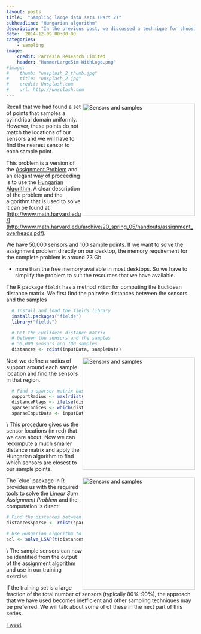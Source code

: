 ```yaml
---
layout: posts
title:  "Sampling large data sets (Part 2)"
subheadline: "Hungarian algorithm"
description: "In the previous post, we discussed a technique for choosing a Latin Hybercube sample within a cylindrical domain. We now need to match the sample to sensors arranged in a cylindrical array. One way of approaching this problem is to use the Hungarian algorithm. " 
date:  2014-12-09 00:00:00
categories:
    - sampling
image:
    credit: Parresia Research Limited
    header: "HummerLargeSim-WithLogo.png"
#image:
#    thumb: "unsplash_2_thumb.jpg"
#    title: "unsplash_2.jpg"
#    credit: Unsplash.com
#    url: http://unsplash.com
---
```

<img style="float:right;width:300px" alt="Sensors and samples" src="{{site.baseurl}}/assets/blogimg/SensorsAndSamples.png"/>  
Recall that we had found a set of points that samples a cylindrical domain uniformly.  
However, these points do not match the locations of our sensors and we will have to
find the nearest sensor to each sample point.

This problem is a version of the [Assignment Problem](http://en.wikipedia.org/wiki/Assignment_problem) and an elegant way of proceeding is to use the [Hungarian Algorithm](http://en.wikipedia.org/wiki/Hungarian_algorithm).  A clear description of the problem and the algorithm 
that is used to solve it can be found at [http://www.math.harvard.edu/](http://www.math.harvard.edu/archive/20_spring_05/handouts/assignment_overheads.pdf).

We have 50,000 sensors and 100 sample points.  If we want to solve the assignment problem 
directly on our desktop, the memory requirement for the complete problem is around 23 Gb
- more than the free memory available in most desktops.  So we have to simplify the 
problem to suit the resources that we have available.  

The R package `fields` has a method `rdist` for computing the Euclidean distance matrix.  We 
first find the pairwise distances between the sensors and the samples

~~~ R
  # Install and load the fields library
  install.packages("fields")
  library("fields")

  # Get the Euclidean distance matrix 
  # between the sensors and the samples
  # 50,000 sensors and 100 samples
  distances <- rdist(inputData, sampleData)

~~~

<img style="float:right;width:300px" alt="Sensors and samples" src="{{site.baseurl}}/assets/blogimg/SparseSensorsAndSamples.png"/>  
Next we define a radius of support around each sample location and find the sensors 
in that region.

~~~ R
  # Find a sparser matrix based on a radius of support
  supportRadius <- max(rdist(inputData[1:1],inputData[4:4]))
  distanceFlags <- ifelse(distances < supportRadius, 0, 1)
  sparseIndices <- which(distanceFlags == 0, arr.ind=T)
  sparseInputData <- inputData[sparseIndices[,1]]

~~~
\\
This procedure gives us the sensor locations (in red) that we care about.  Now we can 
recompute a much smaller distance matrix and apply the Hungarian algorithm to find
which sensors are closest to our sample points.

<img style="float:right;width:300px" alt="Sensors and samples" src="{{site.baseurl}}/assets/blogimg/SampleSensors.png"/>  
The `clue` package in R provides us with the required tools to solve the
<em>Linear Sum Assignment Problem</em> and the computation is 
direct:

~~~ R
# Find the distances between the input data and the sample data
distancesSparse <- rdist(sparseInputData, sampleData)

# Use Hungarian algorithm to minimize pairwise Euclidean norm
sol <- solve_LSAP(t(distancesSparse))

~~~
\\
The sample sensors can now be identified from the output of the assignment algorithm and
use in our training exercise.

If the training set is a large fraction of the total number of sensors (typically 80%-90%),
the approach that we have used becomes inefficient and other sampling techniques 
may be preferred.  We will talk about some of of these in the next part of this series.


<a href="https://twitter.com/share" class="twitter-share-button" data-via="parresianz">Tweet</a>
<script>!function(d,s,id){var js,fjs=d.getElementsByTagName(s)[0],p=/^http:/.test(d.location)?'http':'https';if(!d.getElementById(id)){js=d.createElement(s);js.id=id;js.src=p+'://platform.twitter.com/widgets.js';fjs.parentNode.insertBefore(js,fjs);}}(docsument, 'script', 'twitter-wjs');</script>
<script src="//platform.linkedin.com/in.js" type="text/javascript">
  lang: en_US
</script>
<script type="IN/Share" data-counter="right"></script>
